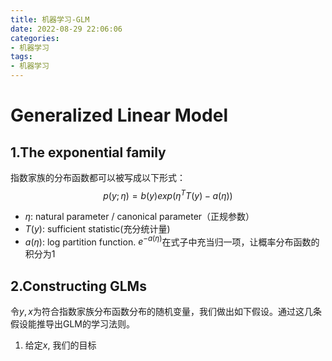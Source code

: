 ```yaml
---
title: 机器学习-GLM
date: 2022-08-29 22:06:06
categories:
- 机器学习
tags:
- 机器学习
---
```


# Generalized Linear Model

## 1.The exponential family
指数家族的分布函数都可以被写成以下形式：
$$
p(y;\eta) = b(y) exp(\eta^TT(y) - a(\eta))
$$
- $\eta$: natural parameter / canonical parameter（正规参数）
- $T(y)$: sufficient statistic(充分统计量)
- $a(\eta)$: log partition function. $e^{-a(\eta)}$在式子中充当归一项，让概率分布函数的积分为1

## 2.Constructing GLMs
令$y,x$为符合指数家族分布函数分布的随机变量，我们做出如下假设。通过这几条假设能推导出GLM的学习法则。
1. 给定$x$, 我们的目标



